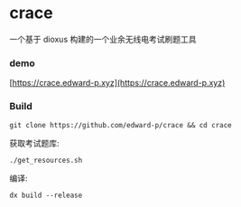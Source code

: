 # crace

一个基于 dioxus 构建的一个业余无线电考试刷题工具

### demo

[https://crace.edward-p.xyz](https://crace.edward-p.xyz)

### Build

`git clone https://github.com/edward-p/crace && cd crace`

获取考试题库:

`./get_resources.sh`

编译:

`dx build --release`